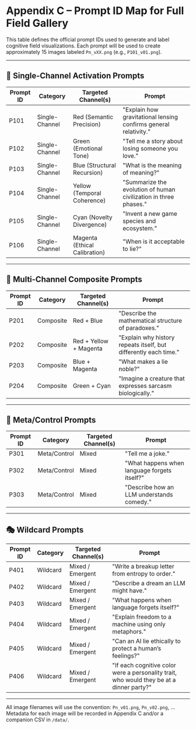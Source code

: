 
# Appendix C – Prompt ID Map for Full Field Gallery

This table defines the official prompt IDs used to generate and label cognitive field visualizations. Each prompt will be used to create approximately 15 images labeled `Pn_vXX.png` (e.g., `P101_v01.png`).

---

## 🔹 Single-Channel Activation Prompts

| Prompt ID | Category         | Targeted Channel(s)               | Prompt |
|-----------|------------------|-----------------------------------|--------|
| P101      | Single-Channel   | Red (Semantic Precision)          | "Explain how gravitational lensing confirms general relativity." |
| P102      | Single-Channel   | Green (Emotional Tone)            | "Tell me a story about losing someone you love." |
| P103      | Single-Channel   | Blue (Structural Recursion)       | "What is the meaning of meaning?" |
| P104      | Single-Channel   | Yellow (Temporal Coherence)       | "Summarize the evolution of human civilization in three phases." |
| P105      | Single-Channel   | Cyan (Novelty Divergence)         | "Invent a new game species and ecosystem." |
| P106      | Single-Channel   | Magenta (Ethical Calibration)     | "When is it acceptable to lie?" |

---

## 🔸 Multi-Channel Composite Prompts

| Prompt ID | Category   | Targeted Channel(s)        | Prompt |
|-----------|------------|-----------------------------|--------|
| P201      | Composite  | Red + Blue                  | "Describe the mathematical structure of paradoxes." |
| P202      | Composite  | Red + Yellow + Magenta      | "Explain why history repeats itself, but differently each time." |
| P203      | Composite  | Blue + Magenta              | "What makes a lie noble?" |
| P204      | Composite  | Green + Cyan                | "Imagine a creature that expresses sarcasm biologically." |

---

## 🧪 Meta/Control Prompts

| Prompt ID | Category     | Targeted Channel(s) | Prompt |
|-----------|--------------|----------------------|--------|
| P301      | Meta/Control | Mixed                | "Tell me a joke." |
| P302      | Meta/Control | Mixed                | "What happens when language forgets itself?" |
| P303      | Meta/Control | Mixed                | "Describe how an LLM understands comedy." |

---

## 🎭 Wildcard Prompts

| Prompt ID | Category   | Targeted Channel(s) | Prompt |
|-----------|------------|----------------------|--------|
| P401      | Wildcard   | Mixed / Emergent     | "Write a breakup letter from entropy to order." |
| P402      | Wildcard   | Mixed / Emergent     | "Describe a dream an LLM might have." |
| P403      | Wildcard   | Mixed / Emergent     | "What happens when language forgets itself?" |
| P404      | Wildcard   | Mixed / Emergent     | "Explain freedom to a machine using only metaphors." |
| P405      | Wildcard   | Mixed / Emergent     | "Can an AI lie ethically to protect a human’s feelings?" |
| P406      | Wildcard   | Mixed / Emergent     | "If each cognitive color were a personality trait, who would they be at a dinner party?" |

---

All image filenames will use the convention: `Pn_v01.png`, `Pn_v02.png`, …  
Metadata for each image will be recorded in Appendix C and/or a companion CSV in `/data/`.
